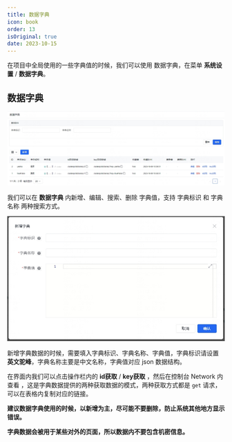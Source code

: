 ```yaml
---
title: 数据字典
icon: book
order: 13
isOriginal: true
date: 2023-10-15
---
```


在项目中全局使用的一些字典值的时候，我们可以使用 数据字典，在菜单 **系统设置** / **数据字典**。

## 数据字典

![数据字典](./images/dictionary/20231015154619.png)

我们可以在 **数据字典** 内新增、编辑、搜索、删除 字典值，支持 字典标识 和 字典名称 两种搜索方式。

![新增字典数据](./images/dictionary/20231015154839.png)

新增字典数据的时候，需要填入字典标识、字典名称、字典值，字典标识请设置 **英文驼峰**，字典名称主要是中文名称，字典值对应 json 数据结构。

在界面内我们可以点击操作栏内的 **id获取** / **key获取** ，然后在控制台 Network 内查看 ，这是字典数据提供的两种获取数据的模式，两种获取方式都是 `get` 请求，可以在表格内复制对应的链接。

**建议数据字典使用的时候，以新增为主，尽可能不要删除，防止系统其他地方显示错误。**

**字典数据会被用于某些对外的页面，所以数据内不要包含机密信息。**

